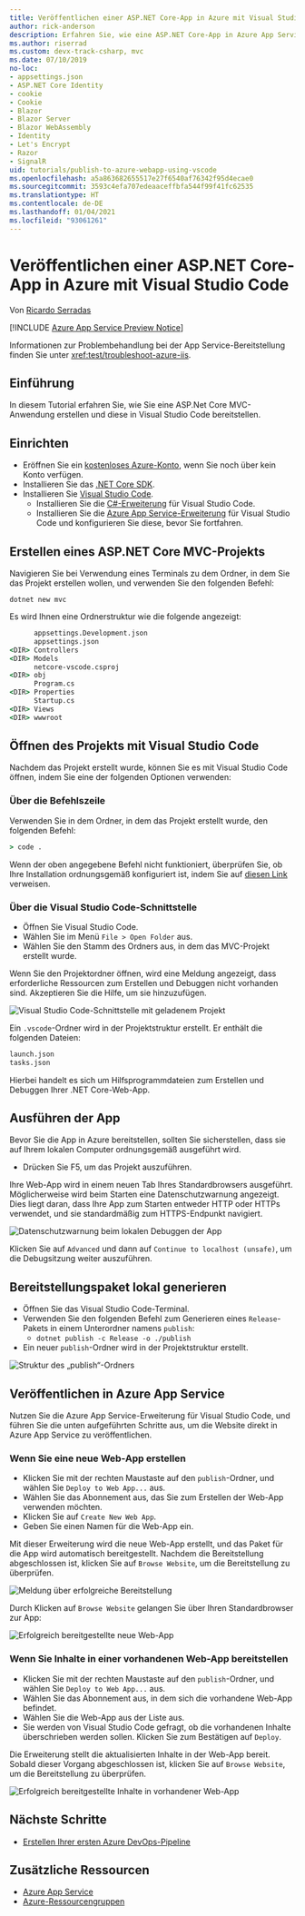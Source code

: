 ```yaml
---
title: Veröffentlichen einer ASP.NET Core-App in Azure mit Visual Studio Code
author: rick-anderson
description: Erfahren Sie, wie eine ASP.NET Core-App in Azure App Service mit Visual Studio Code veröffentlicht wird.
ms.author: riserrad
ms.custom: devx-track-csharp, mvc
ms.date: 07/10/2019
no-loc:
- appsettings.json
- ASP.NET Core Identity
- cookie
- Cookie
- Blazor
- Blazor Server
- Blazor WebAssembly
- Identity
- Let's Encrypt
- Razor
- SignalR
uid: tutorials/publish-to-azure-webapp-using-vscode
ms.openlocfilehash: a5a863682655517e27f6540af76342f95d4ecae0
ms.sourcegitcommit: 3593c4efa707edeaaceffbfa544f99f41fc62535
ms.translationtype: HT
ms.contentlocale: de-DE
ms.lasthandoff: 01/04/2021
ms.locfileid: "93061261"
---
```

# <a name="publish-an-aspnet-core-app-to-azure-with-visual-studio-code"></a>Veröffentlichen einer ASP.NET Core-App in Azure mit Visual Studio Code

Von [Ricardo Serradas](https://twitter.com/ricardoserradas)

[!INCLUDE [Azure App Service Preview Notice](../includes/azure-apps-preview-notice.md)]

Informationen zur Problembehandlung bei der App Service-Bereitstellung finden Sie unter <xref:test/troubleshoot-azure-iis>.

## <a name="intro"></a>Einführung

In diesem Tutorial erfahren Sie, wie Sie eine ASP.Net Core MVC-Anwendung erstellen und diese in Visual Studio Code bereitstellen.

## <a name="set-up"></a>Einrichten

- Eröffnen Sie ein [kostenloses Azure-Konto](https://azure.microsoft.com/free/dotnet/), wenn Sie noch über kein Konto verfügen.
- Installieren Sie das [.NET Core SDK](https://dotnet.microsoft.com/download).
- Installieren Sie [Visual Studio Code](https://code.visualstudio.com/Download).
  - Installieren Sie die [C#-Erweiterung](https://marketplace.visualstudio.com/items?itemName=ms-dotnettools.csharp) für Visual Studio Code.
  - Installieren Sie die [Azure App Service-Erweiterung](https://marketplace.visualstudio.com/items?itemName=ms-azuretools.vscode-azureappservice) für Visual Studio Code und konfigurieren Sie diese, bevor Sie fortfahren.

## <a name="create-an-aspnet-core-mvc-project"></a>Erstellen eines ASP.NET Core MVC-Projekts

Navigieren Sie bei Verwendung eines Terminals zu dem Ordner, in dem Sie das Projekt erstellen wollen, und verwenden Sie den folgenden Befehl:

```dotnetcli
dotnet new mvc
```

Es wird Ihnen eine Ordnerstruktur wie die folgende angezeigt:

```cmd
      appsettings.Development.json
      appsettings.json
<DIR> Controllers
<DIR> Models
      netcore-vscode.csproj
<DIR> obj
      Program.cs
<DIR> Properties
      Startup.cs
<DIR> Views
<DIR> wwwroot
```

## <a name="open-it-with-visual-studio-code"></a>Öffnen des Projekts mit Visual Studio Code

Nachdem das Projekt erstellt wurde, können Sie es mit Visual Studio Code öffnen, indem Sie eine der folgenden Optionen verwenden:

### <a name="through-the-command-line"></a>Über die Befehlszeile

Verwenden Sie in dem Ordner, in dem das Projekt erstellt wurde, den folgenden Befehl:

```cmd
> code .
```

Wenn der oben angegebene Befehl nicht funktioniert, überprüfen Sie, ob Ihre Installation ordnungsgemäß konfiguriert ist, indem Sie auf [diesen Link](https://code.visualstudio.com/docs/setup/setup-overview#_cross-platform) verweisen.

### <a name="through-visual-studio-code-interface"></a>Über die Visual Studio Code-Schnittstelle

- Öffnen Sie Visual Studio Code.
- Wählen Sie im Menü `File > Open Folder` aus.
- Wählen Sie den Stamm des Ordners aus, in dem das MVC-Projekt erstellt wurde.

Wenn Sie den Projektordner öffnen, wird eine Meldung angezeigt, dass erforderliche Ressourcen zum Erstellen und Debuggen nicht vorhanden sind. Akzeptieren Sie die Hilfe, um sie hinzuzufügen.

![Visual Studio Code-Schnittstelle mit geladenem Projekt](publish-to-azure-webapp-using-vscode/_static/folder-structure-restore-netcore.jpg)

Ein `.vscode`-Ordner wird in der Projektstruktur erstellt. Er enthält die folgenden Dateien:

```cmd
launch.json
tasks.json
```

Hierbei handelt es sich um Hilfsprogrammdateien zum Erstellen und Debuggen Ihrer .NET Core-Web-App.

## <a name="run-the-app"></a>Ausführen der App

Bevor Sie die App in Azure bereitstellen, sollten Sie sicherstellen, dass sie auf Ihrem lokalen Computer ordnungsgemäß ausgeführt wird.

- Drücken Sie F5, um das Projekt auszuführen.

Ihre Web-App wird in einem neuen Tab Ihres Standardbrowsers ausgeführt. Möglicherweise wird beim Starten eine Datenschutzwarnung angezeigt. Dies liegt daran, dass Ihre App zum Starten entweder HTTP oder HTTPs verwendet, und sie standardmäßig zum HTTPS-Endpunkt navigiert.

![Datenschutzwarnung beim lokalen Debuggen der App](publish-to-azure-webapp-using-vscode/_static/run-webapp-https-warning.jpg)

Klicken Sie auf `Advanced` und dann auf `Continue to localhost (unsafe)`, um die Debugsitzung weiter auszuführen.

## <a name="generate-the-deployment-package-locally"></a>Bereitstellungspaket lokal generieren

- Öffnen Sie das Visual Studio Code-Terminal.
- Verwenden Sie den folgenden Befehl zum Generieren eines `Release`-Pakets in einem Unterordner namens `publish`:
  - `dotnet publish -c Release -o ./publish`
- Ein neuer `publish`-Ordner wird in der Projektstruktur erstellt.

![Struktur des „publish“-Ordners](publish-to-azure-webapp-using-vscode/_static/publish-folder.jpg)

## <a name="publish-to-azure-app-service"></a>Veröffentlichen in Azure App Service

Nutzen Sie die Azure App Service-Erweiterung für Visual Studio Code, und führen Sie die unten aufgeführten Schritte aus, um die Website direkt in Azure App Service zu veröffentlichen.

### <a name="if-youre-creating-a-new-web-app"></a>Wenn Sie eine neue Web-App erstellen

- Klicken Sie mit der rechten Maustaste auf den `publish`-Ordner, und wählen Sie `Deploy to Web App...` aus.
- Wählen Sie das Abonnement aus, das Sie zum Erstellen der Web-App verwenden möchten.
- Klicken Sie auf `Create New Web App`.
- Geben Sie einen Namen für die Web-App ein.

Mit dieser Erweiterung wird die neue Web-App erstellt, und das Paket für die App wird automatisch bereitgestellt. Nachdem die Bereitstellung abgeschlossen ist, klicken Sie auf `Browse Website`, um die Bereitstellung zu überprüfen.

![Meldung über erfolgreiche Bereitstellung](publish-to-azure-webapp-using-vscode/_static/deployment-succeeded-message.jpg)

Durch Klicken auf `Browse Website` gelangen Sie über Ihren Standardbrowser zur App:

![Erfolgreich bereitgestellte neue Web-App](publish-to-azure-webapp-using-vscode/_static/new-webapp-deployed.jpg)

### <a name="if-youre-deploying-to-an-existing-web-app"></a>Wenn Sie Inhalte in einer vorhandenen Web-App bereitstellen

- Klicken Sie mit der rechten Maustaste auf den `publish`-Ordner, und wählen Sie `Deploy to Web App...` aus.
- Wählen Sie das Abonnement aus, in dem sich die vorhandene Web-App befindet.
- Wählen Sie die Web-App aus der Liste aus.
- Sie werden von Visual Studio Code gefragt, ob die vorhandenen Inhalte überschrieben werden sollen. Klicken Sie zum Bestätigen auf `Deploy`.

Die Erweiterung stellt die aktualisierten Inhalte in der Web-App bereit. Sobald dieser Vorgang abgeschlossen ist, klicken Sie auf `Browse Website`, um die Bereitstellung zu überprüfen.

![Erfolgreich bereitgestellte Inhalte in vorhandener Web-App](publish-to-azure-webapp-using-vscode/_static/existing-webapp-deployed.jpg)

## <a name="next-steps"></a>Nächste Schritte

- [Erstellen Ihrer ersten Azure DevOps-Pipeline](/azure/devops/pipelines/create-first-pipeline)

## <a name="additional-resources"></a>Zusätzliche Ressourcen

- [Azure App Service](/azure/app-service/app-service-web-overview)
- [Azure-Ressourcengruppen](/azure/azure-resource-manager/resource-group-overview#resource-groups)

